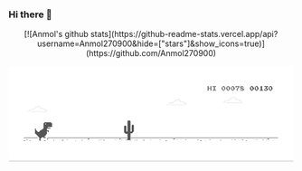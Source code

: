 ### Hi there 👋


<p align="center">
[![Anmol's github stats](https://github-readme-stats.vercel.app/api?username=Anmol270900&hide=["stars"]&show_icons=true)](https://github.com/Anmol270900)
</p>


![image](https://github.com/Anmol270900/Anmol270900/blob/master/dino.gif)


<!--
**Anmol270900/Anmol270900** is a ✨ _special_ ✨ repository because its `README.md` (this file) appears on your GitHub profile.

Here are some ideas to get you started:

- 🔭 I’m currently working on ...
- 🌱 I’m currently learning ...
- 👯 I’m looking to collaborate on ...
- 🤔 I’m looking for help with ...
- 💬 Ask me about ...
- 📫 How to reach me: ...
- 😄 Pronouns: ...
- ⚡ Fun fact: ...
-->
